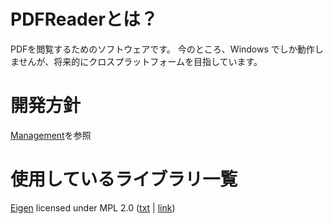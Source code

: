 # PDFReaderとは？
PDFを閲覧するためのソフトウェアです。
今のところ、Windows でしか動作しませんが、将来的にクロスプラットフォームを目指しています。

# 開発方針
[Management](management/Management.md)を参照

# 使用しているライブラリ一覧
[Eigen](https://eigen.tuxfamily.org/) licensed under MPL 2.0 ([txt](licenses/MPL-2.0.txt) | [link](https://www.mozilla.org/en-US/MPL/2.0/))
